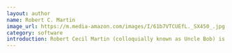 ```yaml
---
layout: author
name: Robert C. Martin
image_url: https://m.media-amazon.com/images/I/61b7VTCUEfL._SX450_.jpg
category: software
introduction: Robert Cecil Martin (colloquially known as Uncle Bob) is an American software engineer and author. He is a co-author of the Agile Manifesto.
---
```

